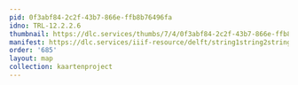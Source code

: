 ```yaml
---
pid: 0f3abf84-2c2f-43b7-866e-ffb8b76496fa
idno: TRL-12.2.2.6
thumbnail: https://dlc.services/thumbs/7/4/0f3abf84-2c2f-43b7-866e-ffb8b76496fa/full/400,339/0/default.jpg
manifest: https://dlc.services/iiif-resource/delft/string1string2string3/kaartenproject-2007/TRL-12.2.2.6
order: '685'
layout: map
collection: kaartenproject
---
```

